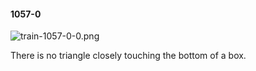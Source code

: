 #### 1057-0
![train-1057-0-0.png](https://github.com/lil-lab/nlvr/raw/master/nlvr/train/images/64/train-1057-0-0.png "train-1057-0-0.png")

There is no triangle closely touching the bottom of a box.